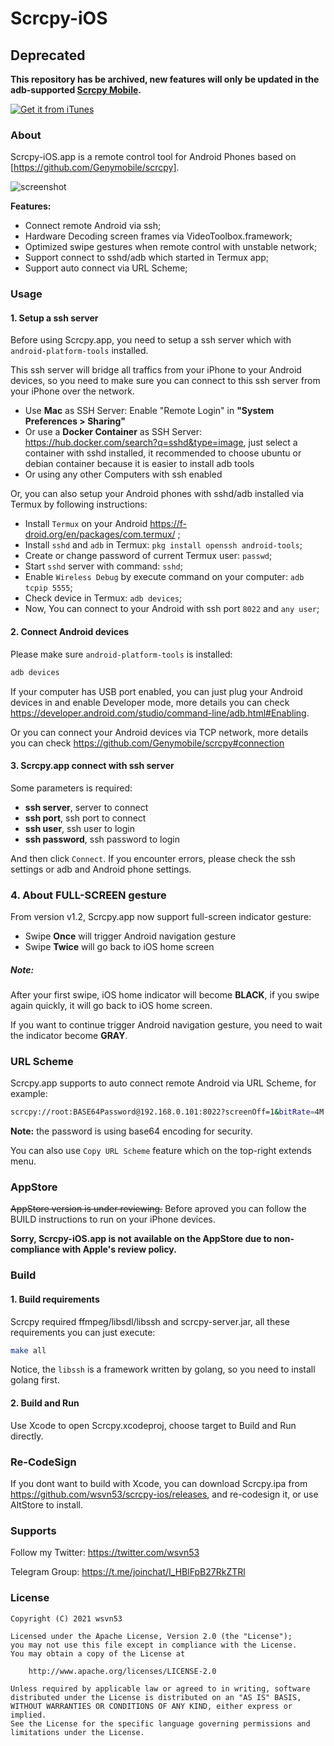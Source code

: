 # Scrcpy-iOS

## Deprecated

**This repository has be archived, new features will only be updated in the adb-supported [Scrcpy Mobile](https://github.com/wsvn53/scrcpy-mobile).**

[![Get it from iTunes](https://lisk.com/sites/default/files/pictures/2020-01/download_on_the_app_store_badge.svg)](https://apps.apple.com/us/app/scrcpy-remote/id1629352527)

### About

Scrcpy-iOS.app is a remote control tool for Android Phones based on [https://github.com/Genymobile/scrcpy].

![screenshot](https://github.com/wsvn53/scrcpy-ios/blob/main/screenshots/screenshots.jpg?raw=true)

**Features:**

* Connect remote Android via ssh;
* Hardware Decoding screen frames via VideoToolbox.framework;
* Optimized swipe gestures when remote control with unstable network;
* Support connect to sshd/adb which started in Termux app;
* Support auto connect via URL Scheme;

### Usage

#### 1. Setup a ssh server

Before using Scrcpy.app, you need to setup a ssh server which with `android-platform-tools` installed. 

This ssh server will bridge all traffics from your iPhone to your Android devices, so you need to make sure you can connect to this ssh server from your iPhone over the network.

* Use **Mac** as SSH Server: Enable "Remote Login" in **"System Preferences > Sharing"**
* Or use a **Docker Container** as SSH Server: https://hub.docker.com/search?q=sshd&type=image, just select a container with sshd installed, it recommended to choose ubuntu or debian container because it is easier to install adb tools
* Or using any other Computers with ssh enabled

Or, you can also setup your Android phones with sshd/adb installed via Termux by following instructions:

* Install `Termux` on your Android https://f-droid.org/en/packages/com.termux/ ;
* Install `sshd` and `adb` in Termux: `pkg install openssh android-tools`;
* Create or change password of current Termux user: `passwd`;
* Start `sshd` server with command: `sshd`;
* Enable `Wireless Debug` by execute command on your computer: `adb tcpip 5555`;
* Check device in Termux: `adb devices`;
* Now, You can connect to your Android with ssh port `8022` and `any user`;

#### 2. Connect Android devices

Please make sure `android-platform-tools` is installed:

```sh
adb devices
```

If your computer has USB port enabled, you can just plug your Android devices in and enable Developer mode, more details you can check https://developer.android.com/studio/command-line/adb.html#Enabling.

Or you can connect your Android devices via TCP network, more details you can check https://github.com/Genymobile/scrcpy#connection

#### 3. Scrcpy.app connect with ssh server

Some parameters is required:

* **ssh server**, server to connect
* **ssh port**, ssh port to connect
* **ssh user**, ssh user to login
* **ssh password**, ssh password to login

And then click `Connect`. If you encounter errors, please check the ssh settings or adb and Android phone settings.

### 4. About FULL-SCREEN gesture

From version v1.2, Scrcpy.app now support full-screen indicator gesture:

* Swipe **Once** will trigger Android navigation gesture
* Swipe **Twice** will go back to iOS home screen

##### Note:

After your first swipe, iOS home indicator will become **BLACK**, if you swipe again quickly, it will go back to iOS home screen.

If you want to continue trigger Android navigation gesture, you need to wait the indicator become **GRAY**.

### URL Scheme

Scrcpy.app supports to auto connect remote Android via URL Scheme, for example:

```sh
scrcpy://root:BASE64Password@192.168.0.101:8022?screenOff=1&bitRate=4M
```

**Note:** the password is using base64 encoding for security.

You can also use `Copy URL Scheme` feature which on the top-right extends menu. 

### AppStore

~~AppStore version is under reviewing.~~ Before aproved you can follow the BUILD instructions to run on your iPhone devices.

**Sorry, Scrcpy-iOS.app is not available on the AppStore due to non-compliance with Apple's review policy.**

### Build

#### 1. Build requirements

Scrcpy required ffmpeg/libsdl/libssh and scrcpy-server.jar, all these requirements you can just execute:

```sh
make all
```

Notice, the `libssh` is a framework written by golang, so you need to install golang first.

#### 2. Build and Run

Use Xcode to open Scrcpy.xcodeproj, choose target to Build and Run directly.

### Re-CodeSign

If you dont want to build with Xcode, you can download Scrcpy.ipa from https://github.com/wsvn53/scrcpy-ios/releases, and re-codesign it, or use AltStore to install. 

### Supports

Follow my Twitter: https://twitter.com/wsvn53

Telegram Group: https://t.me/joinchat/I_HBlFpB27RkZTRl

### License 

```
Copyright (C) 2021 wsvn53

Licensed under the Apache License, Version 2.0 (the "License");
you may not use this file except in compliance with the License.
You may obtain a copy of the License at

    http://www.apache.org/licenses/LICENSE-2.0

Unless required by applicable law or agreed to in writing, software
distributed under the License is distributed on an "AS IS" BASIS,
WITHOUT WARRANTIES OR CONDITIONS OF ANY KIND, either express or implied.
See the License for the specific language governing permissions and
limitations under the License.
```


